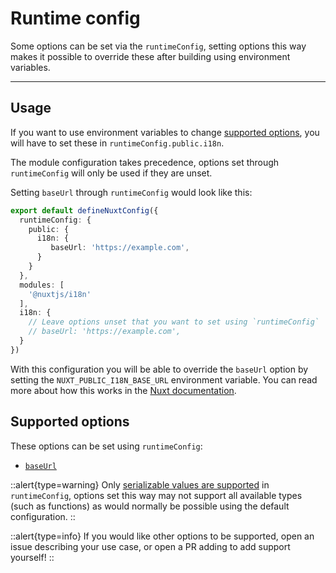 # Runtime config

Some options can be set via the `runtimeConfig`, setting options this way makes it possible to override these after building using environment variables.

---

## Usage

If you want to use environment variables to change [supported options](#supported-options), you will have to set these in `runtimeConfig.public.i18n`. 

The module configuration takes precedence, options set through `runtimeConfig` will only be used if they are unset.

Setting `baseUrl` through `runtimeConfig` would look like this:

```ts {}[nuxt.config.ts]
export default defineNuxtConfig({
  runtimeConfig: {
    public: {
      i18n: {
         baseUrl: 'https://example.com',
      }
    }
  },
  modules: [
    '@nuxtjs/i18n'
  ],
  i18n: {
    // Leave options unset that you want to set using `runtimeConfig`
    // baseUrl: 'https://example.com',
  }
})
```

With this configuration you will be able to override the `baseUrl` option by setting the `NUXT_PUBLIC_I18N_BASE_URL` environment variable. You can read more about how this works in the [Nuxt documentation](https://nuxt.com/docs/guide/going-further/runtime-config#environment-variables).

##  Supported options

These options can be set using `runtimeConfig`:
* [`baseUrl`](./routing#baseUrl)

::alert{type=warning}
Only [serializable values are supported](https://nuxt.com/docs/guide/going-further/runtime-config#serialization) in `runtimeConfig`, options set this way may not support all available types (such as functions) as would normally be possible using the default configuration.
::

::alert{type=info}
If you would like other options to be supported, open an issue describing your use case, or open a PR adding to add support yourself!
::
